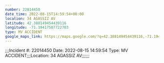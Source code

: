 ```yaml
---
number: 22014450
date_time: 2022-08-15T14:59:54+00:00
location: 34 AGASSIZ AV
latitude: 42.388149454439116
longitude: -71.19417507722703
type: MV ACCIDENT
google_maps_link: https://maps.google.com/?q=42.388149454439116,-71.19417507722703
---
```


;;;Incident #: 22014450  Date: 2022-08-15 14:59:54   Type: MV ACCIDENT;;;Location: 34 AGASSIZ AV;;;;;;
